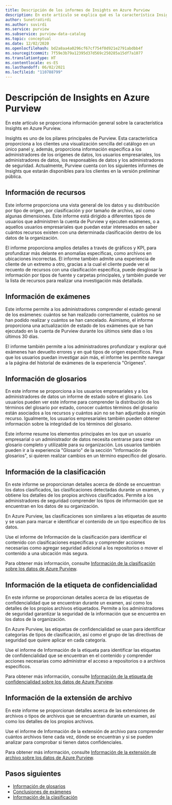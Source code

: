 ```yaml
---
title: Descripción de los informes de Insights en Azure Purview
description: En este artículo se explica qué es la característica Insights en Azure Purview.
author: SunetraVirdi
ms.author: suvirdi
ms.service: purview
ms.subservice: purview-data-catalog
ms.topic: conceptual
ms.date: 12/02/2020
ms.openlocfilehash: bd2a8aa4a0296cf67cf754f0d921e2791abdbb4f
ms.sourcegitcommit: 7f59e3b79a12395d37d569c250285a15df7a1077
ms.translationtype: HT
ms.contentlocale: es-ES
ms.lasthandoff: 06/02/2021
ms.locfileid: "110788799"
---
```

# <a name="understand-insights-in-azure-purview"></a>Descripción de Insights en Azure Purview

En este artículo se proporciona información general sobre la característica Insights en Azure Purview.

Insights es uno de los pilares principales de Purview. Esta característica proporciona a los clientes una visualización sencilla del catálogo en un único panel y, además, proporciona información específica a los administradores de los orígenes de datos, los usuarios empresariales, los administradores de datos, los responsables de datos y los administradores de seguridad. Actualmente, Purview cuenta con los siguientes informes de Insights que estarán disponibles para los clientes en la versión preliminar pública.

## <a name="asset-insights"></a>Información de recursos

Este informe proporciona una vista general de los datos y su distribución por tipo de origen, por clasificación y por tamaño de archivo, así como algunas dimensiones. Este informe está dirigido a diferentes tipos de usuarios que administren la cuenta de Purview y ejecuten exámenes, o a aquellos usuarios empresariales que puedan estar interesados en saber cuántos recursos existen con una determinada clasificación dentro de los datos de la organización. 

El informe proporciona amplios detalles a través de gráficos y KPI, para profundizar más delante en anomalías específicas, como archivos en ubicaciones incorrectas. El informe también admite una experiencia de cliente de un extremo a otro, gracias a la cual el cliente puede ver el recuento de recursos con una clasificación específica, puede desglosar la información por tipos de fuente y carpetas principales, y también puede ver la lista de recursos para realizar una investigación más detallada.

## <a name="scan-insights"></a>Información de exámenes

Este informe permite a los administradores comprender el estado general de los exámenes: cuántos se han realizado correctamente, cuántos no se han podido realizar y cuántos se han cancelado. Asimismo, el informe proporciona una actualización de estado de los exámenes que se han ejecutado en la cuenta de Purview durante los últimos siete días o los últimos 30 días.

El informe también permite a los administradores profundizar y explorar qué exámenes han devuelto errores y en qué tipos de origen específicos. Para que los usuarios puedan investigar aún más, el informe les permite navegar a la página del historial de exámenes de la experiencia "Orígenes".

## <a name="glossary-insights"></a>Información de glosarios

En este informe se proporciona a los usuarios empresariales y a los administradores de datos un informe de estado sobre el glosario. Los usuarios pueden ver este informe para comprender la distribución de los términos del glosario por estado, conocer cuántos términos del glosario están asociados a los recursos y cuántos aún no se han adjuntado a ningún recurso. Igualmente, los usuarios empresariales también pueden obtener información sobre la integridad de los términos del glosario. 

Este informe resume los elementos principales en los que un usuario empresarial o un administrador de datos necesita centrarse para crear un glosario completo y utilizable para su organización. Los usuarios también pueden ir a la experiencia "Glosario" de la sección "Información de glosarios", si quieren realizar cambios en un término específico del glosario.

## <a name="classification-insights"></a>Información de la clasificación

En este informe se proporcionan detalles acerca de dónde se encuentran los datos clasificados, las clasificaciones detectadas durante un examen, y obtiene los detalles de los propios archivos clasificados. Permite a los administradores de seguridad comprender los tipos de información que se encuentran en los datos de su organización. 

En Azure Purview, las clasificaciones son similares a las etiquetas de asunto y se usan para marcar e identificar el contenido de un tipo específico de los datos.

Use el informe de Información de la clasificación para identificar el contenido con clasificaciones específicas y comprender acciones necesarias como agregar seguridad adicional a los repositorios o mover el contenido a una ubicación más segura.

Para obtener más información, consulte [Información de la clasificación sobre los datos de Azure Purview](classification-insights.md).

## <a name="sensitivity-labeling-insights"></a>Información de la etiqueta de confidencialidad

En este informe se proporcionan detalles acerca de las etiquetas de confidencialidad que se encuentran durante un examen, así como los detalles de los propios archivos etiquetados. Permite a los administradores de seguridad garantizar la seguridad de la información que se encuentra en los datos de la organización. 

En Azure Purview, las etiquetas de confidencialidad se usan para identificar categorías de tipos de clasificación, así como el grupo de las directivas de seguridad que quiere aplicar en cada categoría.

Use el informe de Información de la etiqueta para identificar las etiquetas de confidencialidad que se encuentran en el contenido y comprender acciones necesarias como administrar el acceso a repositorios o a archivos específicos.

Para obtener más información, consulte [Información de la etiqueta de confidencialidad sobre los datos de Azure Purview](sensitivity-insights.md).

## <a name="file-extension-insights"></a>Información de la extensión de archivo

En este informe se proporcionan detalles acerca de las extensiones de archivos o tipos de archivos que se encuentran durante un examen, así como los detalles de los propios archivos. 

Use el informe de Información de la extensión de archivo para comprender cuántos archivos tiene cada vez, dónde se encuentran y si se pueden analizar para comprobar si tienen datos confidenciales.

Para obtener más información, consulte [Información de la extensión de archivo sobre los datos de Azure Purview](file-extension-insights.md).

## <a name="next-steps"></a>Pasos siguientes

* [Información de glosarios](glossary-insights.md)
* [Conclusiones de exámenes](scan-insights.md)
* [Información de la clasificación](./classification-insights.md)
